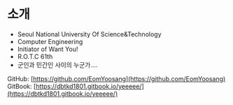 # 소개

* Seoul National University Of Science&Technology
* Computer Engineering
* Initiator of Want You!
* R.O.T.C 61th
* 군인과 민간인 사이의 누군가....

GitHub: [https://github.com/EomYoosang](https://github.com/EomYoosang)  
GitBook: [https://dbtkd1801.gitbook.io/yeeeee/](https://dbtkd1801.gitbook.io/yeeeee/)